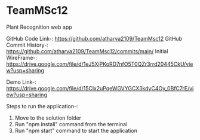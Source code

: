 # TeamMSc12
Plant Recognition web app

GitHub Code Link-: https://github.com/atharva2109/TeamMsc12
GitHub Commit History-: https://github.com/atharva2109/TeamMsc12/commits/main/ 
Initial WireFrame-: https://drive.google.com/file/d/1eJ5XjPKoRD7nfO5T0QZr3rrd20445CkU/view?usp=sharing

Demo Link-: https://drive.google.com/file/d/15Clx2uPqeWGVYGCX3kdyC4Oy_0BfC7rE/view?usp=sharing

Steps to run the application-:

1. Move to the solution folder
2. Run "npm install" command from the terminal
3. Run "npm start" command to start the application
